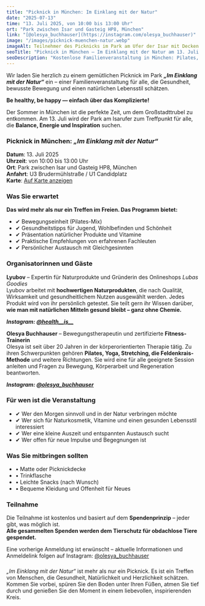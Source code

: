 ```yaml
---
title: "Picknick in München: Im Einklang mit der Natur"
date: "2025-07-13"
time: "13. Juli 2025, von 10:00 bis 13:00 Uhr"
ort: "Park zwischen Isar und Gasteig HP8, München"
link: "[@olesya_buchhauser](https://instagram.com/olesya_buchhauser)"
image: "/images/picknick-muenchen-natur.webp"
imageAlt: Teilnehmer des Picknicks im Park am Ufer der Isar mit Decken und Naturprodukten
seoTitle: "Picknick in München – Im Einklang mit der Natur am 13. Juli 2025"
seoDescription: "Kostenlose Familienveranstaltung in München: Pilates, Naturprodukte, Gesundheit und Austausch. Am 13. Juli 2025 am Ufer der Isar."
---
```


Wir laden Sie herzlich zu einem gemütlichen Picknick im Park ***„Im Einklang mit der Natur“*** ein – einer Familienveranstaltung für alle, die Gesundheit, bewusste Bewegung und einen natürlichen Lebensstil schätzen.

**Be healthy, be happy — einfach über das Komplizierte!**

Der Sommer in München ist die perfekte Zeit, um dem Großstadttrubel zu entkommen. Am 13. Juli wird der Park am Isarufer zum Treffpunkt für alle, die **Balance, Energie und Inspiration** suchen.

### Picknick in München: *„Im Einklang mit der Natur“*

**Datum**: 13. Juli 2025  
**Uhrzeit**: von 10:00 bis 13:00 Uhr  
**Ort**: Park zwischen Isar und Gasteig HP8, München  
**Anfahrt**: U3 Brudermühlstraße / U1 Candidplatz  
**Karte**: [Auf Karte anzeigen](https://maps.app.goo.gl/RUj74hWgvc64BFW68)

### Was Sie erwartet

**Das wird mehr als nur ein Treffen im Freien. Das Programm bietet:**  

- ✔ Bewegungseinheit (Pilates-Mix)  
- ✔ Gesundheitstipps für Jugend, Wohlbefinden und Schönheit  
- ✔ Präsentation natürlicher Produkte und Vitamine  
- ✔ Praktische Empfehlungen von erfahrenen Fachleuten  
- ✔ Persönlicher Austausch mit Gleichgesinnten  

### Organisatorinnen und Gäste

**Lyubov** – Expertin für Naturprodukte und Gründerin des Onlineshops *Lubas Goodies*  
Lyubov arbeitet mit **hochwertigen Naturprodukten**, die nach Qualität, Wirksamkeit und gesundheitlichem Nutzen ausgewählt werden. Jedes Produkt wird von ihr persönlich getestet. Sie teilt gern ihr Wissen darüber, **wie man mit natürlichen Mitteln gesund bleibt – ganz ohne Chemie.**  

_**Instagram: [@health__is__](https://www.instagram.com/health__is__/)**_

**Olesya Buchhauser** – Bewegungstherapeutin und zertifizierte **Fitness-Trainerin**  
Olesya ist seit über 20 Jahren in der körperorientierten Therapie tätig. Zu ihren Schwerpunkten gehören **Pilates, Yoga, Stretching, die Feldenkrais-Methode** und weitere Richtungen. Sie wird eine für alle geeignete Session anleiten und Fragen zu Bewegung, Körperarbeit und Regeneration beantworten.

_**Instagram: [@olesya_buchhauser](https://instagram.com/olesya_buchhauser)**_

### Für wen ist die Veranstaltung

- ✔ Wer den Morgen sinnvoll und in der Natur verbringen möchte  
- ✔ Wer sich für Naturkosmetik, Vitamine und einen gesunden Lebensstil interessiert  
- ✔ Wer eine kleine Auszeit und entspannten Austausch sucht  
- ✔ Wer offen für neue Impulse und Begegnungen ist  

### Was Sie mitbringen sollten

- • Matte oder Picknickdecke  
- • Trinkflasche  
- • Leichte Snacks (nach Wunsch)  
- • Bequeme Kleidung und Offenheit für Neues  

### Teilnahme

Die Teilnahme ist kostenlos und basiert auf dem **Spendenprinzip** – jeder gibt, was möglich ist.  
**Alle gesammelten Spenden werden dem Tierschutz für obdachlose Tiere gespendet.**

Eine vorherige Anmeldung ist erwünscht – aktuelle Informationen und Anmeldelink folgen auf Instagram: [@olesya_buchhauser](https://instagram.com/olesya_buchhauser)

###

*„Im Einklang mit der Natur“* ist mehr als nur ein Picknick. Es ist ein Treffen von Menschen, die Gesundheit, Natürlichkeit und Herzlichkeit schätzen. Kommen Sie vorbei, spüren Sie den Boden unter Ihren Füßen, atmen Sie tief durch und genießen Sie den Moment in einem liebevollen, inspirierenden Kreis.
